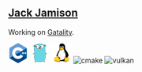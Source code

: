 ## [Jack Jamison](https://jackjamison.net)
Working on [Gatality](https://github.com/Martian-Technologies/Logic-Graph-Creator).

<p align="left"> 
  <img src="https://raw.githubusercontent.com/devicons/devicon/master/icons/cplusplus/cplusplus-original.svg" alt="cplusplus" width="40" height="40"/> 
  <img src="https://raw.githubusercontent.com/devicons/devicon/master/icons/go/go-original.svg" alt="go" width="40" height="40"/>
  <img src="https://raw.githubusercontent.com/devicons/devicon/master/icons/linux/linux-original.svg" alt="linux" width="40" height="40"/>
  <img src="https://cdn.jsdelivr.net/gh/devicons/devicon/icons/cmake/cmake-original.svg" alt="cmake" width="40" height="40"/>
  <img src="https://upload.wikimedia.org/wikipedia/commons/f/f8/Vulkan_API_logo.svg" alt="vulkan" width="110" height="110"/>
</p>

###
